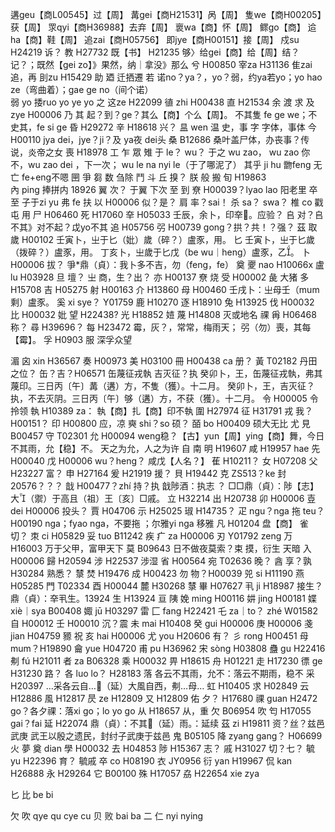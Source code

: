 遘geu【商L00545】过【周】
冓gei【商H21531】呙【周】
隻we【商H00205】获【周】
眔qyi【商H36988】去弃【周】
褱wa【商】怀【周】
鳏go【商】
䢔ha【商】鞋【周】
追zai【商H05756】
即jye【商H00151】接【周】
戍su H24219 诉？
教 H27732
既【书】 H21235 够〉给gei【商】给【周】结？记？；既然【gei zo】》果然，纳｜拿没》那么
兮 H00850
宰za H31136
隹zai  追，再
刞zu H15429 助
廼 迁拪遷
若 诺no？ya？，yo？弱，约ya若yo；yo hao ze（弯曲着）；gae ge no（间个诺）   
弱 yo 捼ruo yo ye yo
之 这ze H22099 
徝 zhi H00438
直 H21534
余 渡
求
及zye H00006
乃
其 起？到？ge？其么【商】个么【周】。
    不其隻 fe ge we；不史其，fe si ge
昏 H29272
辛 H18618 兴？
昷 wen 温
史，事  字 字体，事体
今 H00110 jya dei，jye？ji？及 ya夜 dei头
桑 B12686  桑叶盖尸体，办丧事？传说，炎帝之女
喪 H18978
工
乍
眾
雉
于 le？ wu？ 于之 wu zao， wu zao 你不，wu zao dei ，下一次； wu le na nyi le（于了哪泥了）
其乎 ji hu
朆feng 无 亡 fe+eng不嗯
㘡
爭
芻 数 刍除
鬥 斗
丘 搝？
朕
般 搬
旬 H19863   
內 ping 捧拼内 18926
翼 次？	于翼 下次
至 到
尞 H00039？lyao lao 阳老里
卒
至 子于zi yu
弗 fe 扶
以 H00006 似？是？
肩
率？sai！ 杀 sa？ swa？
椎 co 戳
屯
用
尸 H06460
死 H17060
㚔 H05033 壬辰，余卜，印㚔。应验？
𠂤 对？𠂤不其》对不起？戉yo不其
追 H05756
弜 H00739 gong？拱？共！？强？
茲
取
歲 H00102 壬寅卜，㞢于匕（妣）歲（碎？）盧豕，用。
匕 壬寅卜，㞢于匕歲（拨碎？）盧豕，用。
丁亥卜，㞢歲于匕戊（be wu｜heng）盧豕，乙。
卜 H00006 拔？
    爭*鼎（貞）：我卜多不吉，勿（feng，fe）
奠
夒 nao H10066x
盧 lu H03928 
旦 壇？
㞢 商，生？出？
亦 H00137
尞 烧
受 H00002
彘 大猪
多 H15708
吉 H05275
射 H00163
介 H13860
母 H00460 	壬戌卜：㞢母壬（mum 剩）盧豕。
奚 xi sye？ Y01759
鹿 H10270 
逐 H18910
兔 H13925 
伐 H00032
比 H00032 妣
望 H22438?
光 H18852
㛸
蔑 H14808 灭或地名
祼
爯 H06468 称？
尋 H39696？
每 H23472 霉，灰？，常常，梅雨天； 弜（勿）喪，其每【霉】。
孚 H0903 服 深孚众望
    
湄
囟 xin H36567
奏 H00973
美 H03100
冊 H00438 ca 册？
黃 T02182 丹田之位？
缶？吉？H06571 缶蔑征戎執 吉灭征？执
癸卯卜，王，缶蔑征戎執，弗其蔑印。三日丙〔午〕冓（遘）方，不隻（獲）。十二月。
癸卯卜，王，吉灭征？执，不去灭阴。三日丙〔午〕够（遘）方，不获（獲）。十二月。
令 H00005 令拎领
執 H10389 za： 執【商】扎【商】印不執
圍 H27974 
征 H31791
戎 我？H00151？
印 H00800 应，凉
奭 shi？so 硕？ 皕 bo H00409  硕大无比
尤
見 B00457
守 T02301
允 H00094 weng稳？【古】yun【周】ying【商】舞，今日不其雨，允【稳】不。
    天之为允，人之为许
自
南
明 H19607
咸 H19957 hae
先 H00040
戊 H00006 wu？heng？ 咸戊【人名？】
萑 H10211？
女 H07208
父 H23227 富？
申 H27164
爰 H21919 援？
貝 H19442
克 ZS513？ke
封 20576？？？
戠 H00477？zhí 持？执
    	戠陟酒：执志 ？
        □□鼎（貞）：陟【志】大（禦）于高且（祖）王〔亥〕□戚。
立 H32214
出 H20738
卯 H00006 
壴 dei H00006 投头？
賈 H04706 
示 H25025 
琡 H14735？
疋 ngu？nga 拖 teu？H00190 nga；fyao nga，不要拖 ；尔雅yi nga 移雅
凡 H01204 盘【商】
雀 切？
朿 ci H05829
妥 tuo B11242
疾 疒 za H00006
刃 Y01792 zeng
万 H16003  万于父甲，富甲天下
莫 B09643 日不做夜莫索？束 摸，衍生 天暗
入 H00006
歸 H20594 
涉 H22537 涉湿
省 H00564
宛 T02636 晚？
酓 享？孰 H30284 熟悉？
㯟
焚 H19476 
成 H00423
勿 物？H00039
兕 si H11190
燕 H05285 
門 T02334
酉 H00044
麓 H30268 㯟 
畢 H07627
丮 ji H18987 接生？ 鼎（貞）：㚔丮生。13924
生 H13924
亘
䧅
娩 ming H00116
妌 jing H00181
媟 xiè｜sya B00408
娵 jū H03297 
雷
匚 fang H22421
乇 za｜to？ zhé W01582
自 H00012
壬 H00010 沉？震
未 mai H10408
癸 gui H00006
庚 H00006 
戔 jian H04759 
豲
祝
亥 hai H00006
尤 you H20606 有？
彡 rong H00451
母 mum？H19890 
龠 yue H04720
甫 pu H36962
宋 sòng H03808
蠱 gu H22416
刜 fú H21011
者 za B06328
乘 H00032
畀 H18615
舟 H01221
走 H17230
徱 ge H31230 路？
各 luo lo？ H28183 落
    各云不其雨，允不：落云不期雨，稳不
采 H20397
    …采各云自…𢓊（延）大風自西，刜…母…
虹 H10405
求 H02849
云 H12886
風 H12817
昃 ze H12809 
又 H12809 佑
夕？ H17680
祼 guan H2472 go？各夕祼：落xi go；lo yo go
从 H18657 从，重
欠 B06954 吹
匄 H17055 gai？fai
延 H22074 
    鼎（貞）：不其𢓊（延）雨。：延续
茲 zi H19811 资？丝？兹邑 武庚
    武王以殷之遗民，封纣子武庚于兹邑
鬼 B05105 
降 zyang gang？ H06699
火
夢
奠 dian
學 H00032
去 H04853
陟 H15367 志？
戚 H31027 切？七？
毓 yu H22396 育？ 毓戚
卒 co H08190
衣 JY0956
衍 yan H19967 
侃 kan H26888
永 H29264 
它 B00100
殊 H17057
劦 H22654 xie zya

匕 比
be bi

欠 吹
qye qu
cye cu
贝 败
bai ba
二 仁
nyi nying
